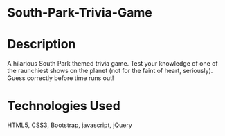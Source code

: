 # South-Park-Trivia-Game

# Description
A hilarious South Park themed trivia game. Test your knowledge of one of the raunchiest shows on the planet (not for the faint of heart, seriously). Guess correctly before time runs out!

# Technologies Used
HTML5, CSS3, Bootstrap, javascript, jQuery
